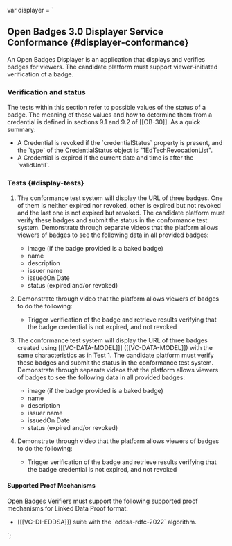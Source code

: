 var displayer = `

## Open Badges 3.0 Displayer Service Conformance {#displayer-conformance}

An Open Badges Displayer is an application that displays and verifies badges for viewers. The candidate platform must support viewer-initiated verification of a badge.

### Verification and status

The tests within this section refer to possible values of the status of a badge. The meaning of these values and how to determine them from a credential is defined in sections 9.1 and 9.2 of [[OB-30]]. As a quick summary:

   - A Credential is revoked if the \`credentialStatus\` property is present, and the \`type\` of the CredentialStatus object is "1EdTechRevocationList".
   - A Credential is expired if the current date and time is after the \`validUntil\`.

### Tests {#display-tests}

1. The conformance test system will display the URL of three badges. One of them is neither expired nor revoked, other is expired but not revoked and the last one is not expired but revoked. The candidate platform must verify these badges and submit the status in the conformance test system. Demonstrate through separate videos that the platform allows viewers of badges to see the following data in all provided badges:

   - image (if the badge provided is a baked badge)
   - name
   - description
   - issuer name
   - issuedOn Date
   - status (expired and/or revoked)

1. Demonstrate through video that the platform allows viewers of badges to do the following:
   - Trigger verification of the badge and retrieve results verifying that the badge credential is not expired, and not revoked

1. The conformance test system will display the URL of three badges created using [[[VC-DATA-MODEL]]] ([[VC-DATA-MODEL]]) with
the same characteristics as in Test 1. The candidate platform must verify these badges and submit the status in the conformance test system. Demonstrate through separate videos that the platform allows viewers of badges to see the following data in all provided badges:

   - image (if the badge provided is a baked badge)
   - name
   - description
   - issuer name
   - issuedOn Date
   - status (expired and/or revoked)

1. Demonstrate through video that the platform allows viewers of badges to do the following:
   - Trigger verification of the badge and retrieve results verifying that the badge credential is not expired, and not revoked

#### Supported Proof Mechanisms

Open Badges Verifiers must support the following supported proof mechanisms for
Linked Data Proof format:

- [[[VC-DI-EDDSA]]] suite with the \`eddsa-rdfc-2022\` algorithm.

`;

